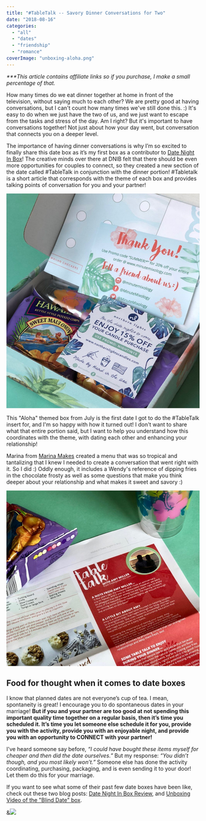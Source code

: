 ```yaml
---
title: "#TableTalk -- Savory Dinner Conversations for Two"
date: "2018-08-16"
categories: 
  - "all"
  - "dates"
  - "friendship"
  - "romance"
coverImage: "unboxing-aloha.png"
---
```


_\*\*\*This article contains affiliate links so if you purchase, I make a small percentage of that._

How many times do we eat dinner together at home in front of the television, without saying much to each other? We are pretty good at having conversations, but I can't count how many times we've still done this. :) It's easy to do when we just have the two of us, and we just want to escape from the tasks and stress of the day. Am I right? But it's important to have conversations together! Not just about how your day went, but conversation that connects you on a deeper level.

The importance of having dinner conversations is why I’m so excited to finally share this date box as it’s my first box as a contributor to [Date Night In Box](https://frstre.com/go/?a=19136-4863f8&s=110370-e6b059&tap_s=110370-e6b059)! The creative minds over there at DNIB felt that there should be even more opportunities for couples to connect, so they created a new section of the date called #TableTalk in conjunction with the dinner portion! #Tabletalk is a short article that corresponds with the theme of each box and provides talking points of conversation for you and your partner!

![aloha, date box, date night, date night in, date night in box, july date box, aloha date box, tropical date box, lei it on me, creative date ideas, tropical date ideas, date night ideas, table talk, sweet and salty, marriage articles, marriage help](/images/IMG_3703.jpg)

This "Aloha" themed box from July is the first date I got to do the #TableTalk insert for, and I'm so happy with how it turned out! I don't want to share what that entire portion said, but I want to help you understand how this coordinates with the theme, with dating each other and enhancing your relationship!

Marina from [Marina Makes](https://marinamakesblog.com/) created a menu that was so tropical and tantalizing that I knew I needed to create a conversation that went right with it. So I did :) Oddly enough, it includes a Wendy's reference of dipping fries in the chocolate frosty as well as some questions that make you think deeper about your relationship and what makes it sweet and savory :)

![aloha, date box, date night, date night in, date night in box, july date box, aloha date box, tropical date box, lei it on me, creative date ideas, tropical date ideas, date night ideas, table talk, sweet and salty, marriage articles, marriage help](/images/IMG_3708-2.jpg)

## Food for thought when it comes to date boxes

I know that planned dates are not everyone’s cup of tea. I mean, spontaneity is great! I encourage you to do spontaneous dates in your marriage! **But if you and your partner are too good at not spending this important quality time together on a regular basis, then it’s time you scheduled it. It’s time you let someone else schedule it for you, provide you with the activity, provide you with an enjoyable night, and provide you with an opportunity to CONNECT with your partner!**

I've heard someone say before, _“I could have bought these items myself for cheaper and then did the date ourselves.”_ But my response: _“You didn’t though, and you most likely won’t.”_ Someone else has done the activity coordinating, purchasing, packaging, and is even sending it to your door! Let them do this for your marriage. 

If you want to see what some of their past few date boxes have been like, check out these two blog posts: [Date Night In Box Review](https://freshlymarried.com/date-night-in-date-box-review/), and [Unboxing Video of the "Blind Date" box](https://freshlymarried.com/unboxing-video-blind-date-from-date-night-in/).

&[![](https://static.tapfiliate.com/5aba7417a9bdc.jpg?a=32724-2a9573&s=110370-e6b059)](https://frstre.com/go/?a=32724-2a9573&s=110370-e6b059&tap_s=110370-e6b059)
